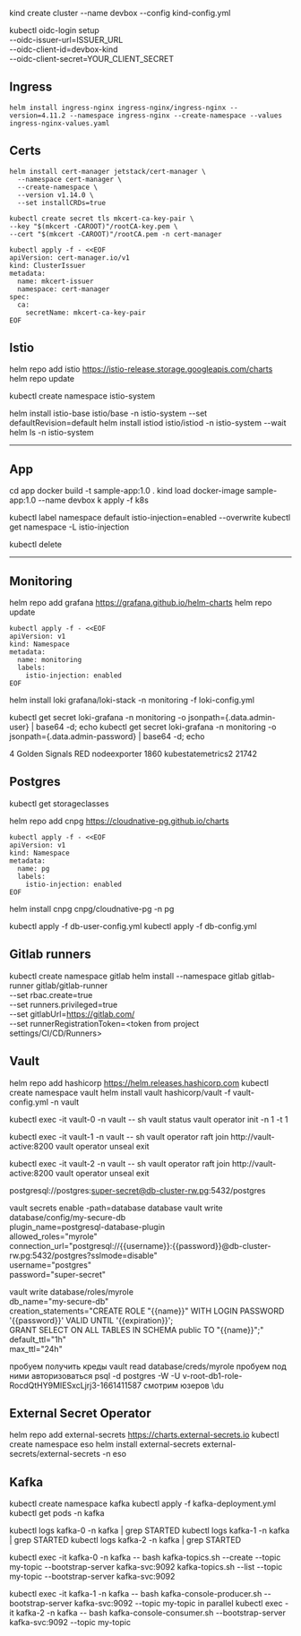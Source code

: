 kind create cluster --name devbox --config kind-config.yml

kubectl oidc-login setup \
  --oidc-issuer-url=ISSUER_URL \
  --oidc-client-id=devbox-kind \
  --oidc-client-secret=YOUR_CLIENT_SECRET


## Ingress

```
helm install ingress-nginx ingress-nginx/ingress-nginx --version=4.11.2 --namespace ingress-nginx --create-namespace --values ingress-nginx-values.yaml

```

## Certs

```
helm install cert-manager jetstack/cert-manager \
  --namespace cert-manager \
  --create-namespace \
  --version v1.14.0 \
  --set installCRDs=true
```

```
kubectl create secret tls mkcert-ca-key-pair \
--key "$(mkcert -CAROOT)"/rootCA-key.pem \
--cert "$(mkcert -CAROOT)"/rootCA.pem -n cert-manager
```

```
kubectl apply -f - <<EOF
apiVersion: cert-manager.io/v1
kind: ClusterIssuer
metadata:
  name: mkcert-issuer
  namespace: cert-manager
spec:
  ca:
    secretName: mkcert-ca-key-pair
EOF
```

## Istio

helm repo add istio https://istio-release.storage.googleapis.com/charts
helm repo update

kubectl create namespace istio-system

helm install istio-base istio/base -n istio-system --set defaultRevision=default
helm install istiod istio/istiod -n istio-system --wait
helm ls -n istio-system


---

## App

cd app
docker build -t sample-app:1.0 .
kind load docker-image sample-app:1.0 --name devbox
k apply -f k8s

kubectl label namespace default istio-injection=enabled --overwrite
kubectl get namespace -L istio-injection

kubectl delete <pod name>

---

## Monitoring

helm repo add grafana https://grafana.github.io/helm-charts
helm repo update

```
kubectl apply -f - <<EOF
apiVersion: v1
kind: Namespace
metadata:
  name: monitoring
  labels:
    istio-injection: enabled
EOF
```

helm install loki grafana/loki-stack -n monitoring -f loki-config.yml

kubectl get secret loki-grafana -n monitoring -o jsonpath={.data.admin-user} | base64 -d; echo
kubectl get secret loki-grafana -n monitoring -o jsonpath={.data.admin-password} | base64 -d; echo

4 Golden Signals
RED
nodeexporter 1860
kubestatemetrics2 21742


## Postgres

kubectl get storageclasses

helm repo add cnpg https://cloudnative-pg.github.io/charts

```
kubectl apply -f - <<EOF
apiVersion: v1
kind: Namespace
metadata:
  name: pg
  labels:
    istio-injection: enabled
EOF
```
helm install cnpg cnpg/cloudnative-pg -n pg

kubectl apply -f db-user-config.yml
kubectl apply -f db-config.yml

## Gitlab runners

kubectl create namespace gitlab
helm install --namespace gitlab gitlab-runner gitlab/gitlab-runner \
  --set rbac.create=true \
  --set runners.privileged=true \
  --set gitlabUrl=https://gitlab.com/ \
  --set runnerRegistrationToken=<token from project settings/CI/CD/Runners>

## Vault
helm repo add hashicorp https://helm.releases.hashicorp.com
kubectl create namespace vault
helm install vault hashicorp/vault -f vault-config.yml -n vault

kubectl exec -it vault-0 -n vault -- sh
vault status
vault operator init -n 1 -t 1

kubectl exec -it vault-1 -n vault -- sh
vault operator raft join http://vault-active:8200
vault operator unseal <unseal key from earlier command>
exit

kubectl exec -it vault-2 -n vault -- sh
vault operator raft join http://vault-active:8200
vault operator unseal <unseal key from earlier command>
exit

postgresql://postgres:super-secret@db-cluster-rw.pg:5432/postgres

vault secrets enable -path=database database
vault write database/config/my-secure-db \
    plugin_name=postgresql-database-plugin \
    allowed_roles="myrole" \
    connection_url="postgresql://{{username}}:{{password}}@db-cluster-rw.pg:5432/postgres?sslmode=disable" \
    username="postgres" \
    password="super-secret"

vault write database/roles/myrole \
    db_name="my-secure-db" \
    creation_statements="CREATE ROLE \"{{name}}\" WITH LOGIN PASSWORD '{{password}}' VALID UNTIL '{{expiration}}'; \
        GRANT SELECT ON ALL TABLES IN SCHEMA public TO \"{{name}}\";" \
    default_ttl="1h" \
    max_ttl="24h"

пробуем получить креды
vault read database/creds/myrole
пробуем под ними авторизоваться
psql -d postgres -W -U v-root-db1-role-RocdQtHY9MIESxcLjrj3-1661411587
смотрим юзеров
\du

## External Secret Operator
helm repo add external-secrets https://charts.external-secrets.io
kubectl create namespace eso
helm install external-secrets external-secrets/external-secrets -n eso
## Kafka

kubectl create namespace kafka
kubectl apply -f kafka-deployment.yml
kubectl get pods -n kafka

kubectl logs kafka-0 -n kafka | grep STARTED
kubectl logs kafka-1 -n kafka | grep STARTED
kubectl logs kafka-2 -n kafka | grep STARTED

kubectl exec -it kafka-0 -n kafka -- bash
kafka-topics.sh --create --topic my-topic --bootstrap-server kafka-svc:9092
kafka-topics.sh --list --topic my-topic --bootstrap-server kafka-svc:9092

kubectl exec -it kafka-1 -n kafka -- bash
kafka-console-producer.sh  --bootstrap-server kafka-svc:9092 --topic my-topic
in parallel
kubectl exec -it kafka-2 -n kafka -- bash
kafka-console-consumer.sh --bootstrap-server kafka-svc:9092 --topic my-topic
